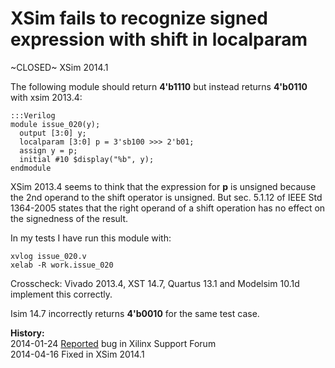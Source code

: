 
XSim fails to recognize signed expression with shift in localparam
==================================================================

~CLOSED~ XSim 2014.1

The following module should return **4'b1110** but instead returns **4'b0110**
with xsim 2013.4:

    :::Verilog
    module issue_020(y);
      output [3:0] y;
      localparam [3:0] p = 3'sb100 >>> 2'b01;
      assign y = p;
      initial #10 $display("%b", y);
    endmodule

XSim 2013.4 seems to think that the expression for **p** is unsigned because
the 2nd operand to the shift operator is unsigned. But sec. 5.1.12 of IEEE Std
1364-2005 states that the right operand of a shift operation has no effect on
the signedness of the result.

In my tests I have run this module with:

    xvlog issue_020.v
    xelab -R work.issue_020

Crosscheck: Vivado 2013.4, XST 14.7, Quartus 13.1 and Modelsim 10.1d implement
this correctly.

Isim 14.7 incorrectly returns **4'b0010** for the same test case.

**History:**  
2014-01-24 [Reported](http://forums.xilinx.com/t5/Simulation-and-Verification/XSim-fails-to-recognize-signed-expression-with-shift-in/td-p/406617) bug in Xilinx Support Forum  
2014-04-16 Fixed in XSim 2014.1  
